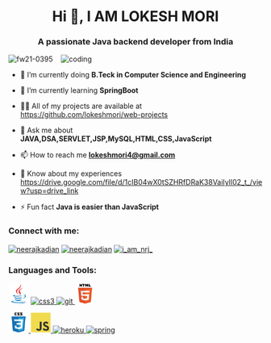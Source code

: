


<h1 align="center">Hi 👋,  I AM LOKESH MORI </h1>
<h3 align="center"> A passionate Java backend developer from India</h3>


<img align="right" alt="coding" width="400" src="https://user-images.githubusercontent.com/55389276/140866485-8fb1c876-9a8f-4d6a-98dc-08c4981eaf70.gif">


<p align="left"> <img src="https://komarev.com/ghpvc/?username=fw21-0395&label=Profile%20views&color=0e75b6&style=flat" alt="fw21-0395" /> </p>


- 🔭 I’m currently doing **B.Teck in Computer Science and Engineering**

- 🌱 I’m currently learning **SpringBoot**

- 👨‍💻 All of my projects are available at   https://github.com/lokeshmori/web-projects

- 💬 Ask me about **JAVA,DSA,SERVLET,JSP,MySQL,HTML,CSS,JavaScript**

- 📫 How to reach me **lokeshmori4@gmail.com**

- 📄 Know about my experiences   https://drive.google.com/file/d/1cIB04wX0tSZHRfDRaK38VaiIylI02_t_/view?usp=drive_link

- ⚡ Fun fact **Java is easier than JavaScript**

<h3 align="left">Connect with me:</h3>
<p align="left">
<a href="https://www.linkedin.com/in/lokesh-mori-15761b225/" target="_blank"><img align="center" src="https://raw.githubusercontent.com/rahuldkjain/github-profile-readme-generator/master/src/images/icons/Social/linked-in-alt.svg" alt="neerajkadian" height="30" width="40" /></a>
<a href="#" target="_blank"><img align="center" src="https://raw.githubusercontent.com/rahuldkjain/github-profile-readme-generator/master/src/images/icons/Social/facebook.svg" alt="neerajkadian" height="30" width="40" /></a>
<a href="#" target="_blank"><img align="center" src="https://raw.githubusercontent.com/rahuldkjain/github-profile-readme-generator/master/src/images/icons/Social/instagram.svg" alt="i_am_nrj_" height="30" width="40" /></a>
</p>

<h3 align="left">Languages and Tools:</h3>
<p align="left"> <img src="https://raw.githubusercontent.com/devicons/devicon/master/icons/java/java-original.svg" alt="java" width="40" height="40"/>
</a> <a href="https://developer.mozilla.org/en-US/docs/Web/JavaScript" target="_blank" rel="noreferrer"> 
  <a href="#" target="_blank" rel="noreferrer"> <img src="https://cdn.freebiesupply.com/logos/thumbs/2x/eclipse-11-logo.png" alt="css3" width="40" height="40"/>
 </a> <a href="#" target="_blank" rel="noreferrer"> <img src="https://www.vectorlogo.zone/logos/git-scm/git-scm-icon.svg" alt="git" width="40" height="40"/> </a> <a href="#" target="_blank" rel="noreferrer">  </a> <a href="https://www.w3.org/html/" target="_blank" rel="noreferrer"> <img src="https://raw.githubusercontent.com/devicons/devicon/master/icons/html5/html5-original-wordmark.svg" alt="html5" width="40" height="40"/> </a> <a href="https://www.java.com" target="_blank" rel="noreferrer"> <p align="left"> <a href="https://www.w3schools.com/css/" target="_blank" rel="noreferrer"> <img src="https://raw.githubusercontent.com/devicons/devicon/master/icons/css3/css3-original-wordmark.svg" alt="css3" width="40" height="40"/>
   <img src="https://raw.githubusercontent.com/devicons/devicon/master/icons/javascript/javascript-original.svg" alt="javascript" width="40" height="40"/> </a> <a href="https://www.microsoft.com/en-us/sql-server" target="_blank" rel="noreferrer"> <img src="https://www.freepnglogos.com/uploads/logo-mysql-png/logo-mysql-mysql-logo-png-images-are-download-crazypng-21.png" alt="heroku" width="40" height="40"/> <img src="https://www.vectorlogo.zone/logos/springio/springio-icon.svg" alt="spring" width="40" height="40"/> 
</p>
